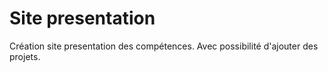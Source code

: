 # Site presentation
 Création site presentation des compétences. Avec possibilité d'ajouter des projets.
